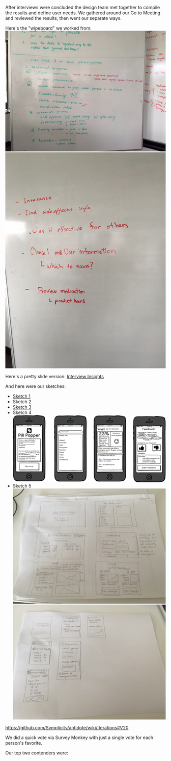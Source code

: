 After interviews were concluded the design team met together to compile the results and define user needs.  We gathered around our Go to Meeting and reviewed the results, then went our separate ways.  

Here's the "wipeboard" we worked from:
![](https://github.com/Symplicity/antidote/blob/master/docs/attachments/Research_Results_Whiteboard1.jpg)
![](https://github.com/Symplicity/antidote/blob/master/docs/attachments/Research_Results_Whiteboard2.jpg)

Here's a pretty slide version:
[Interview Insights](https://github.com/Symplicity/antidote/blob/master/docs/attachments/Interview_Insights.pdf)

And here were our sketches:
* [Sketch 1](https://github.com/Symplicity/antidote/blob/master/docs/attachments/sketch1.pdf)
* Sketch 2
* [Sketch 3](https://github.com/Symplicity/antidote/blob/master/docs/attachments/sketch3.pdf)
* Sketch 4
![Sketch 4](https://github.com/Symplicity/antidote/blob/master/docs/attachments/sketch4.png)
* Sketch 5
![Sketch 5a](https://github.com/Symplicity/antidote/blob/master/docs/attachments/sketch5a.jpg)
![Sketch 5a](https://github.com/Symplicity/antidote/blob/master/docs/attachments/sketch5b.jpg)

https://github.com/Symplicity/antidote/wiki/Iterations#V20

We did a quick vote via Survey Monkey with just a single vote for each person's favorite.

Our top two contenders were: